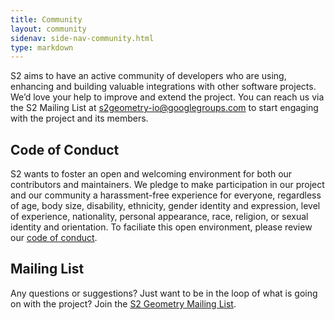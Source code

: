 ```yaml
---
title: Community
layout: community
sidenav: side-nav-community.html
type: markdown
---
```


S2 aims to have an active community of developers who are using, enhancing and
building valuable integrations with other software projects. We’d love your help
to improve and extend the project. You can reach us via the S2 Mailing List at
<a href="https://groups.google.com/forum/#!forum/s2geometry-io" target="_blank">s2geometry-io@googlegroups.com</a>
to start engaging with the project and its members.

## Code of Conduct

S2 wants to foster an open and welcoming environment for both our
contributors and maintainers. We pledge to make participation in our project and
our community a harassment-free experience for everyone, regardless of age, body
size, disability, ethnicity, gender identity and expression, level of
experience, nationality, personal appearance, race, religion, or sexual identity
and orientation. To faciliate this open environment, please review our
<a href="{{ site.baseurl }}/community/code-of-conduct">code of conduct</a>.

## Mailing List

Any questions or suggestions? Just want to be in the loop of what is going on
with the project? Join the
<a href="https://groups.google.com/forum/#!forum/s2geometry-io" target="_blank">
S2 Geometry Mailing List</a>.
